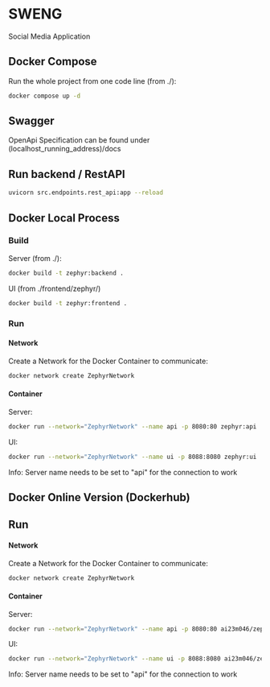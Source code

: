 # SWENG
Social Media Application

## Docker Compose
Run the whole project from one code line (from ./):
```bash
docker compose up -d
```

## Swagger
OpenApi Specification can be found under (localhost_running_address)/docs

## Run backend / RestAPI
```bash
uvicorn src.endpoints.rest_api:app --reload
```

## Docker Local Process
### Build
Server (from ./):
```bash
docker build -t zephyr:backend .
```
UI (from ./frontend/zephyr/)
```bash
docker build -t zephyr:frontend .
```
### Run
#### Network
Create a Network for the Docker Container to communicate:
```bash
docker network create ZephyrNetwork
```
#### Container
Server:
```bash
docker run --network="ZephyrNetwork" --name api -p 8080:80 zephyr:api
```
UI:
```bash
docker run --network="ZephyrNetwork" --name ui -p 8088:8080 zephyr:ui
```
Info:
Server name needs to be set to "api" for the connection to work

## Docker Online Version (Dockerhub)
## Run
#### Network
Create a Network for the Docker Container to communicate:
```bash
docker network create ZephyrNetwork
```
#### Container
Server:
```bash
docker run --network="ZephyrNetwork" --name api -p 8080:80 ai23m046/zephyr_server:[Enter the desired Release Version]
```
UI:
```bash
docker run --network="ZephyrNetwork" --name ui -p 8088:8080 ai23m046/zephyr_ui:[Enter the desired Release Version]
```
Info:
Server name needs to be set to "api" for the connection to work